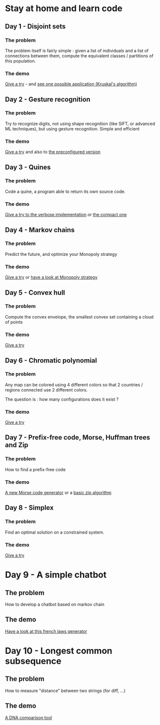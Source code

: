 # Stay at home and learn code
## Day 1 - Disjoint sets
### The problem
The problem itself is fairly simple : given a list of individuals and a list of connections between them, compute the equivalent classes / partitions of this population.

### The demo
[Give a try](https://dpamar.github.io/learncode/day1/index-ds.html) - and [see one possible application (Kruskal's algorithm)](https://dpamar.github.io/learncode/day1/index-kruskal.html)

## Day 2 - Gesture recognition
### The problem
Try to recognize digits, not using shape recognition (like SIFT, or advanced ML techniques), but using gesture recognition. Simple and efficient

### The demo
[Give a try](https://dpamar.github.io/learncode/day2/index-gesture.html) and also to [the preconfigured version](https://dpamar.github.io/learncode/day2/index-preconfigured.html)

## Day 3 - Quines
### The problem
Code a quine, a program able to return its own source code.

### The demo
[Give a try to the verbose implementation](https://dpamar.github.io/learncode/day3/index-quine-array.html) or [the compact one](https://dpamar.github.io/learncode/day3/index-quine-array.html)

## Day 4 - Markov chains
### The problem
Predict the future, and optimize your Monopoly strategy

### The demo
[Give a try](https://dpamar.github.io/learncode/day4/index-markov.html) or [have a look at Monopoly strategy](https://dpamar.github.io/learncode/day4/index-monopoly.html)

## Day 5 - Convex hull
### The problem
Compute the convex envelope, the smallest convex set containing a cloud of points

### The demo
[Give a try](https://dpamar.github.io/learncode/day5/index-hull.html)

## Day 6 - Chromatic polynomial
### The problem
Any map can be colored using 4 different colors so that 2 countries / regions connected use 2 different colors.

The question is : how many configurations does it exist ?
### The demo
[Give a try](http://dpamar.github.io/learncode/day6/index-chromatic.html)

## Day 7 - Prefix-free code, Morse, Huffman trees and Zip
### The problem
How to find a prefix-free code

### The demo
[A new Morse code generator](https://dpamar.github.io/learncode/day7/index-huffman.html) or a [basic zip algorithm](https://dpamar.github.io/learncode/day7/index-zip.html)

## Day 8 - Simplex
### The problem
Find an optimal solution on a constrained system.

### The demo
[Give a try](https://dpamar.github.io/learncode/day8/index-simplex.html)

# Day 9 - A simple chatbot
## The problem
How to develop a chatbot based on markov chain

## The demo
[Have a look at this french laws generator](https://dpamar.github.io/learncode/day9/index-chatbot.html)

# Day 10 - Longest common subsequence
## The problem
How to measure "distance" between two strings (for diff, ...)

## The demo
[A DNA comparison tool](https://dpamar.github.io/learncode/day10/index-lcs.html)
